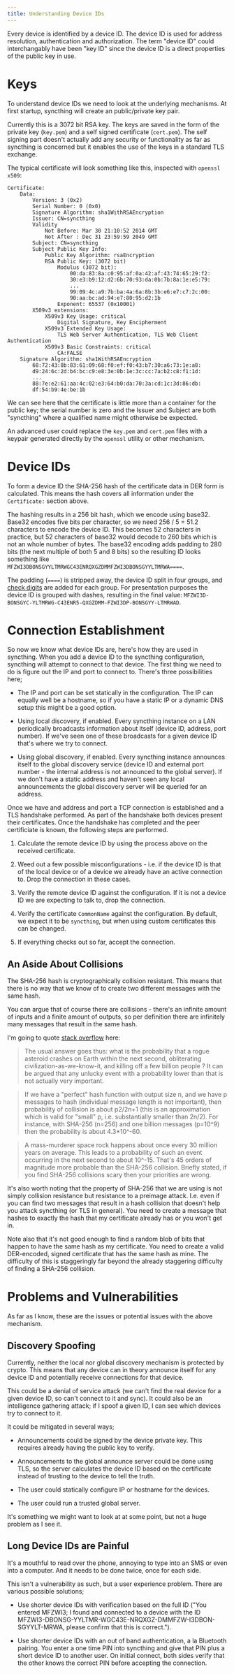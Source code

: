 ```yaml
---
title: Understanding Device IDs
---
```


Every device is identified by a device ID. The device ID is used for address resolution, authentication and authorization. The term "device ID" could interchangably have been "key ID" since the device ID is a direct properties of the public key in use.

# Keys

To understand device IDs we need to look at the underlying mechanisms. At first startup, syncthing will create an public/private key pair.

Currently this is a 3072 bit RSA key. The keys are saved in the form of the private key (`key.pem`) and a self signed certificate (`cert.pem`). The self signing part doesn't actually add any security or functionality as far as syncthing is concerned but it enables the use of the keys in a standard TLS exchange.

The typical certificate will look something like this, inspected with `openssl x509`:

```
Certificate:
    Data:
        Version: 3 (0x2)
        Serial Number: 0 (0x0)
        Signature Algorithm: sha1WithRSAEncryption
        Issuer: CN=syncthing
        Validity
            Not Before: Mar 30 21:10:52 2014 GMT
            Not After : Dec 31 23:59:59 2049 GMT
        Subject: CN=syncthing
        Subject Public Key Info:
            Public Key Algorithm: rsaEncryption
            RSA Public Key: (3072 bit)
                Modulus (3072 bit):
                    00:da:83:8a:c0:95:af:0a:42:af:43:74:65:29:f2:
                    30:e3:b9:12:d2:6b:70:93:da:0b:7b:8a:1e:e5:79:
                    ...
                    99:09:4c:a9:7b:ba:4a:6a:8b:3b:e6:e7:c7:2c:00:
                    90:aa:bc:ad:94:e7:80:95:d2:1b
                Exponent: 65537 (0x10001)
        X509v3 extensions:
            X509v3 Key Usage: critical
                Digital Signature, Key Encipherment
            X509v3 Extended Key Usage:
                TLS Web Server Authentication, TLS Web Client Authentication
            X509v3 Basic Constraints: critical
                CA:FALSE
    Signature Algorithm: sha1WithRSAEncryption
        68:72:43:8b:83:61:09:68:f0:ef:f0:43:b7:30:a6:73:1e:a8:
        d9:24:6c:2d:b4:bc:c9:e8:3e:0b:1e:3c:cc:7a:b2:c8:f1:1d:
        ...
        88:7e:e2:61:aa:4c:02:e3:64:b0:da:70:3a:cd:1c:3d:86:db:
        df:54:b9:4e:be:1b
```

We can see here that the certificate is little more than a container for the public key; the serial number is zero and the Issuer and Subject are both "syncthing" where a qualified name might otherwise be expected.

An advanced user could replace the `key.pem` and `cert.pem` files with a keypair generated directly by the `openssl` utility or other mechanism.

# Device IDs

To form a device ID the SHA-256 hash of the certificate data in DER form is calculated. This means the hash covers all information under the `Certificate:` section above.

The hashing results in a 256 bit hash, which we encode using base32. Base32 encodes five bits per character, so we need 256 / 5 = 51.2 characters to encode the device ID. This becomes 52 characters in practice, but 52 characters of base32 would decode to 260 bits which is not an whole number of bytes. The base32 encoding adds padding to 280 bits (the next multiple of both 5 and 8 bits) so the resulting ID looks something like
`MFZWI3DBONSGYYLTMRWGC43ENRQXGZDMMFZWI3DBONSGYYLTMRWA====`.

The padding (`====`) is stripped away, the device ID split in four groups, and [check digits](https://forum.syncthing.net/t/v0-9-0-new-device-id-format/478) are added for each group. For presentation purposes the device ID is grouped with dashes, resulting in the final value: `MFZWI3D-BONSGYC-YLTMRWG-C43ENR5-QXGZDMM-FZWI3DP-BONSGYY-LTMRWAD`.

# Connection Establishment

So now we know what device IDs are, here's how they are used in syncthing. When you add a device ID to the syncthing configuration, syncthing will attempt to connect to that device. The first thing we need to do is figure out the IP and port to connect to. There's three possibilities here;

 * The IP and port can be set statically in the configuration. The IP can equally well be a hostname, so if you have a static IP or a dynamic DNS setup this might be a good option.

 * Using local discovery, if enabled. Every syncthing instance on a LAN periodically broadcasts information about itself (device ID, address, port number). If we've seen one of these broadcasts for a given device ID that's where we try to connect.

 * Using global discovery, if enabled. Every syncthing instance announces itself to the global discovery service (device ID and external port number - the internal address is not announced to the global server). If we don't have a static address and haven't seen any local announcements the global discovery server will be queried for an address.

Once we have and address and port a TCP connection is established and a TLS handshake performed. As part of the handshake both devices present their certificates. Once the handshake has completed and the peer certificiate is known, the following steps are performed.

 1. Calculate the remote device ID by using the process above on the received certificate.

 2. Weed out a few possible misconfigurations - i.e. if the device ID is that of the local device or of a device we already have an active connection to. Drop the connection in these cases.

 3. Verify the remote device ID against the configuration. If it is not a device ID we are expecting to talk to, drop the connection.

 4. Verify the certificate `CommonName` against the configuration. By default, we expect it to be `syncthing`, but when using custom certificates this can be changed.

 5. If everything checks out so far, accept the connection.

## An Aside About Collisions

The SHA-256 hash is cryptographically collision resistant. This means that there is no way that we know of to create two different messages with the same hash.

You can argue that of course there are collisions - there's an infinite amount of inputs and a finite amount of outputs, so per definition there are infinitely many messages that result in the same hash.

I'm going to quote [stack overflow](http://stackoverflow.com/questions/4014090/is-it-safe-to-ignore-the-possibility-of-sha-collisions-in-practice) here:

> The usual answer goes thus: what is the probability that a rogue asteroid crashes on Earth within the next second, obliterating civilization-as-we-know-it, and killing off a few billion people ? It can be argued that any unlucky event with a probability lower than  that is not actually very important.

> If we have a "perfect" hash function with output size n, and we have p messages to hash (individual message length is not important), then probability of collision is about p2/2n+1 (this is an approximation which is valid for "small" p, i.e. substantially smaller than 2n/2).  For instance, with SHA-256 (n=256) and one billion messages (p=10^9)  then the probability is about 4.3*10^-60.

> A mass-murderer space rock happens about once every 30 million years on average. This leads to a probability of such an event occurring in the next second to about 10^-15. That's 45 orders of magnitude more probable than the SHA-256 collision. Briefly stated, if you find SHA-256 collisions scary then your priorities are wrong.

It's also worth noting that the property of SHA-256 that we are using is not simply collision resistance but resistance to a preimage attack. I.e. even if you can find two messages that result in a hash collision that doesn't help you attack syncthing (or TLS in general). You need to create a message that hashes to exactly the hash that my certificate already has or you won't get in.

Note also that it's not good enough to find a random blob of bits that happen to have the same hash as my certificate. You need to create a valid DER-encoded, signed certificate that has the same hash as mine. The difficulty of this is staggeringly far beyond the already staggering difficulty of finding a SHA-256 collision.

# Problems and Vulnerabilities

As far as I know, these are the issues or potential issues with the above mechanism.

## Discovery Spoofing

Currently, neither the local nor global discovery mechanism is protected by crypto. This means that any device can in theory announce itself for any device ID and potentially receive connections for that device.

This could be a denial of service attack (we can't find the real device for a given device ID, so can't connect to it and sync). It could also be an intelligence gathering attack; if I spoof a given ID, I can see which devices try to connect to it.

It could be mitigated in several ways;

 * Announcements could be signed by the device private key. This requires already having the public key to verify.

 * Announcements to the global announce server could be done using TLS, so the server calculates the device ID based on the certificate instead of trusting to the device to tell the truth.

 * The user could statically configure IP or hostname for the devices.

 * The user could run a trusted global server.

It's something we might want to look at at some point, but not a huge problem as I see it.

## Long Device IDs are Painful

It's a mouthful to read over the phone, annoying to type into an SMS or even into a computer. And it needs to be done twice, once for each side.

This isn't a vulnerability as such, but a user experience problem. There are various possible solutions;

 * Use shorter device IDs with verification based on the full ID ("You entered MFZWI3; I found and connected to a device with the ID MFZWI3-DBONSG-YYLTMR-WGC43E-NRQXGZ-DMMFZW-I3DBON-SGYYLT-MRWA, please confirm that this is correct.").

 * Use shorter device IDs with an out of band authentication, a la Bluetooth pairing. You enter a one time PIN into syncthing and give that PIN plus a short device ID to another user. On initial connect, both sides verify that the other knows the correct PIN before accepting the connection.
